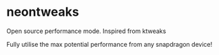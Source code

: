# neontweaks

Open source performance mode. Inspired from ktweaks

Fully utilise the max potential performance from any snapdragon device!
